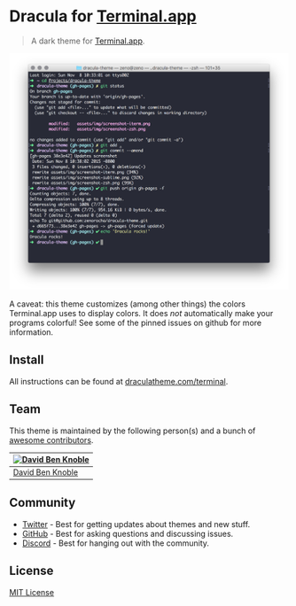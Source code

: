 # Dracula for [Terminal.app](<https://en.wikipedia.org/wiki/Terminal_(macOS)>)

> A dark theme for [Terminal.app](<https://en.wikipedia.org/wiki/Terminal_(macOS)>).

![Screenshot](./screenshot.png)

A caveat: this theme customizes (among other things) the colors Terminal.app uses to display colors. It does _not_ automatically make your programs colorful! See some of the pinned issues on github for more information.

## Install

All instructions can be found at [draculatheme.com/terminal](https://draculatheme.com/terminal).

## Team

This theme is maintained by the following person(s) and a bunch of [awesome contributors](https://github.com/dracula/terminal.app/graphs/contributors).

| [![David Ben Knoble](https://avatars3.githubusercontent.com/u/22802209?v=4&s=70)](https://github.com/benknoble) |
| --------------------------------------------------------------------------------------------------------------- |
| [David Ben Knoble](https://github.com/benknoble)                                                                |

## Community

- [Twitter](https://twitter.com/draculatheme) - Best for getting updates about themes and new stuff.
- [GitHub](https://github.com/dracula/dracula-theme/discussions) - Best for asking questions and discussing issues.
- [Discord](https://draculatheme.com/discord-invite) - Best for hanging out with the community.

## License

[MIT License](./LICENSE)
